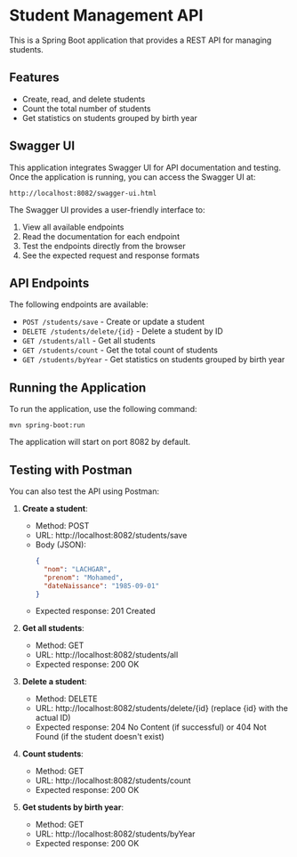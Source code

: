 # Student Management API

This is a Spring Boot application that provides a REST API for managing students.

## Features

- Create, read, and delete students
- Count the total number of students
- Get statistics on students grouped by birth year

## Swagger UI

This application integrates Swagger UI for API documentation and testing. Once the application is running, you can access the Swagger UI at:

```
http://localhost:8082/swagger-ui.html
```

The Swagger UI provides a user-friendly interface to:

1. View all available endpoints
2. Read the documentation for each endpoint
3. Test the endpoints directly from the browser
4. See the expected request and response formats

## API Endpoints

The following endpoints are available:

- `POST /students/save` - Create or update a student
- `DELETE /students/delete/{id}` - Delete a student by ID
- `GET /students/all` - Get all students
- `GET /students/count` - Get the total count of students
- `GET /students/byYear` - Get statistics on students grouped by birth year

## Running the Application

To run the application, use the following command:

```
mvn spring-boot:run
```

The application will start on port 8082 by default.

## Testing with Postman

You can also test the API using Postman:

1. **Create a student**:
   - Method: POST
   - URL: http://localhost:8082/students/save
   - Body (JSON):
     ```json
     {
       "nom": "LACHGAR",
       "prenom": "Mohamed",
       "dateNaissance": "1985-09-01"
     }
     ```
   - Expected response: 201 Created

2. **Get all students**:
   - Method: GET
   - URL: http://localhost:8082/students/all
   - Expected response: 200 OK

3. **Delete a student**:
   - Method: DELETE
   - URL: http://localhost:8082/students/delete/{id} (replace {id} with the actual ID)
   - Expected response: 204 No Content (if successful) or 404 Not Found (if the student doesn't exist)

4. **Count students**:
   - Method: GET
   - URL: http://localhost:8082/students/count
   - Expected response: 200 OK

5. **Get students by birth year**:
   - Method: GET
   - URL: http://localhost:8082/students/byYear
   - Expected response: 200 OK